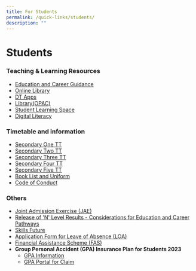 ```yaml
---
title: For Students
permalink: /quick-links/students/
description: ""
---
```

# **Students**

### Teaching & Learning Resources

*   [Education and Career Guidance](/education-and-career-guidance/)
*   [Online Library](https://greenridgesec.spydus.com.sg/cgi-bin/spydus.exe/MSGTRN/OPAC/HOME)
*   [DT Apps](http://www.focuselearning.co.uk/u/31300/uiqnwEemEaCForvwxBhhAfvehobonymca)
*   [Library(OPAC)](https://schoolibrary.spydus.com.sg/greenridgesec/cgi-bin/spydus.exe/MSGTRN/WPAC/HOME)
*   [Student Learning Space](https://learning.moe.edu.sg/)
*   [Digital Literacy](https://sites.google.com/moe.edu.sg/greenridge-sec-sch/home)

### Timetable and information

*   [Secondary One TT](/files/Timetable%202023/tt%202023%20t2%20secone.pdf)
*   [Secondary Two TT](/files/Timetable%202023/tt%202023%20t2%20sectwo.pdf)
*   [Secondary Three TT](/files/Timetable%202023/tt%202023%20t2%20secthree.pdf)
*   [Secondary Four TT](/files/Timetable%202023/tt%202023%20t2%20secfour.pdf)
*   [Secondary Five TT]()
*   [Book List and Uniform](/book-list-and-uniform/)
*   [Code of Conduct](/about-us/code-of-conduct)

  

### Others

*   [Joint Admission Exercise (JAE)](https://www.moe.gov.sg/post-secondary/admission/jae)
*   [Release of 'N' Level Results - Considerations for Education and Career Pathways](/files/N%20Level%202017%20-%20Considerations%20for%20Education%20and%20Career%20Pathways.pdf)
*   [Skills Future](https://www.myskillsfuture.gov.sg/content/student/en/secondary.html)
*   [Application Form for Leave of Absence (LOA)](https://go.gov.sg/gssloa)
*   [Financial Assistance Scheme (FAS)](https://greenridgesec.moe.edu.sg/others/financial-assistance-scheme-fas)
*   **Group Personal Accident (GPA) Insurance Plan for Students 2023**
	*   [GPA Information](https://www.income.com.sg/studentgpa)
	*   [GPA Portal for Claim](https://studentgpa.incomegroupins.com.sg)